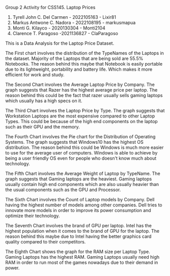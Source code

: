 Group 2 Activity for CSS145.
Laptop Prices

1. Tyrell John C. Del Carmen - 2022105163 - Lixir81
2. Markus Antwone C. Nadora - 2022108195 - markusmapua
3. Monti G. Kilayco - 2020130304 - Monti2104
4. Clarence T. Paragoso -2021136827 - ClaParagoso

This is a Data Analysis for the Laptop Price Dataset.

The First chart involves the distribution of the TypeNames of the Laptops in the dataset. Majority of the Laptops that are being sold are 55.5% Notebooks. The reason behind this maybe that Notebook is easily portable due to 
its lightweight, portability and battery life. Which makes it more efficient for work and study.

The Second Chart involves the Average Laptop Price by Company. The graph suggests that Razer has the highest average price per laptop. The reason behind this could be the fact that razer usually sells gaming laptops which
usually has a high specs on it.

The Third Chart involves the Laptop Price by Type. The graph suggests that Workstation Laptops are the most expensive compared to other Laptop Types. This could be because of the high end components on the laptop such as their GPU and the memory.

The Fourth Chart involves the Pie chart for the Distribution of Operating Systems. The graph suggests that Windows10 has the highest OS distribution. The reason behind this could be Windows is much more easier to use for the average user of computers. Windows is able to achieve by being a user friendly OS even for people who doesn't know much about technology.

The Fifth Chart involves the Average Weight of Laptop by TypeName. The graph suggests that Gaming laptops are the heaviest. Gaming laptops usually contain high end components which are also usually heavier than the usual components such as the GPU and Processor.

The Sixth Chart involves the Count of Laptop models by Company. Dell having the highest number of models among other companies. Dell tries to innovate more models in order to improve its power consumption and optimize their technology.

The Seventh Chart involves the brand of GPU per laptop. Intel has the highest population when it comes to the brand of GPU for the laptop. The reason behind this maybe due to Intel having the better graphics card quality compared to their competitors.

The Eighth Chart shows the graph for the RAM size per Laptop Type. Gaming Laptops has the highest RAM. Gaming Laptops usually need high RAM in order to run most of the games nowadays due to their demand in power.


